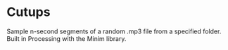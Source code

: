 # Cutups
Sample n-second segments of a random .mp3 file from a specified folder. Built in Processing with the Minim library.
